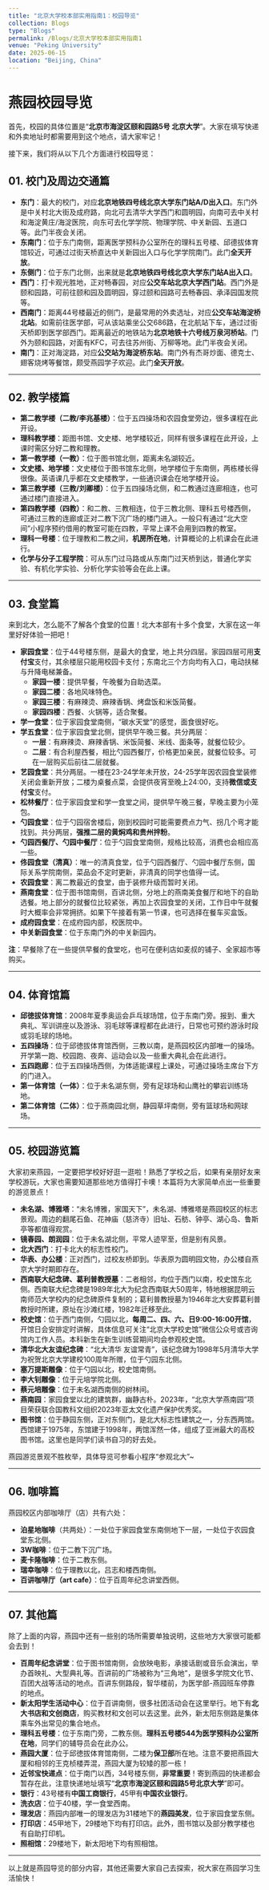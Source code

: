 ```yaml
---
title: "北京大学校本部实用指南1：校园导览"
collection: Blogs
type: "Blogs"
permalink: /Blogs/北京大学校本部实用指南1
venue: "Peking University"
date: 2025-06-15
location: "Beijing, China"
---
```


# 燕园校园导览

首先，校园的具体位置是“**北京市海淀区颐和园路5号 北京大学**”。大家在填写快递和外卖地址时都需要用到这个地点，请大家牢记！

接下来，我们将从以下几个方面进行校园导览：

## 01. 校门及周边交通篇

* **东门**：最大的校门，对应**北京地铁四号线北京大学东门站A/D出入口**。东门外是中关村北大街及成府路，向北可去清华大学西门和圆明园，向南可去中关村和海淀黄庄/海淀医院，向东可去化学学院、物理学院、中关新园、五道口等。此门半夜会关闭。
* **东南门**：位于东门南侧，距离医学预科办公室所在的理科五号楼、邱德拔体育馆较近，可通过过街天桥直达中关新园出入口与化学学院南门。此门**全天开放**。
* **东侧门**：位于东门北侧，出来就是**北京地铁四号线北京大学东门站A出入口**。
* **西门**：打卡观光胜地，正对畅春园，对应**公交车站北京大学西门站**。西门外是颐和园路，可前往颐和园及圆明园，穿过颐和园路可去畅春园、承泽园国发院等。
* **西南门**：距离44号楼最近的侧门，是最常用的外卖选址，对应**公交车站海淀桥北站**。如需前往医学部，可从该站乘坐公交686路，在北航站下车，通过过街天桥即到医学部西门。距离最近的地铁站为**北京地铁十六号线万泉河桥站**。门外为颐和园路，对面有KFC，可去往苏州街、万柳等地。此门半夜会关闭。
* **南门**：正对海淀路，对应**公交站为海淀桥东站**。南门外有杰哥炒面、德克士、翅客烧烤等餐馆，颇受燕园学子欢迎。此门**全天开放**。

---

## 02. 教学楼篇

* **第二教学楼（二教/李兆基楼）**：位于五四操场和农园食堂旁边，很多课程在此开设。
* **理科教学楼**：距图书馆、文史楼、地学楼较近，同样有很多课程在此开设，上课时需区分好二教和理教。
* **第一教学楼（一教）**：位于图书馆北侧，距离未名湖较近。
* **文史楼、地学楼**：文史楼位于图书馆东北侧，地学楼位于东南侧，两栋楼长得很像。英语课几乎都在文史楼教学，一些通识课会在地学楼开设。
* **第三教学楼（三教/刘卿楼）**：位于五四操场北侧，和二教通过连廊相连，也可通过楼门直接进入。
* **第四教学楼（四教）**：和二教、三教相连，位于三教北侧、理科五号楼西侧，可通过三教的连廊或正对二教下沉广场的楼门进入。一般只有通过“北大空间”小程序预约借用的教室可能在四教，平常上课不会用到四教的教室。
* **理科一号楼**：位于理教和二教之间，**机房所在地**，计算概论的上机课会在此进行。
* **化学与分子工程学院**：可从东门过马路或从东南门过天桥到达，普通化学实验、有机化学实验、分析化学实验等会在此上课。

---

## 03. 食堂篇

来到北大，怎么能不了解各个食堂的位置！北大本部有十多个食堂，大家在这一年里好好体验一把吧！

* **家园食堂**：位于44号楼东侧，是最大的食堂，地上共分四层。家园四层可用**支付宝**支付，其余楼层只能用校园卡支付；东南北三个方向均有入口，电动扶梯与升降电梯兼备。
    * **家园一楼**：提供早餐，午晚餐为自助选菜。
    * **家园二楼**：各地风味特色。
    * **家园三楼**：有麻辣烫、麻辣香锅、烤盘饭和米饭简餐。
    * **家园四楼**：西餐、火锅等，适合聚餐。
* **学一食堂**：位于家园食堂南侧，“碳水天堂”的感觉，面食很好吃。
* **学五食堂**：位于家园食堂北侧，提供早午晚三餐。共分两层：
    * **一层**：有麻辣烫、麻辣香锅、米饭简餐、米线、面条等，就餐位较少。
    * **二层**：有合利屋西餐，相比勺园西餐厅，价格更加亲民，就餐位较多。可在一层购买后前往二层就餐。
* **艺园食堂**：共分两层。一楼在23-24学年未开放，24-25学年因农园食堂装修关闭会重新开放；二楼为桌餐点菜，会提供夜宵至晚上24:00，支持**微信或支付宝**支付。
* **松林餐厅**：位于家园食堂和学一食堂之间，提供早午晚三餐，早晚主要为小笼包。
* **勺园食堂**：位于勺园宿舍楼后，刚到校园时可能需要费点力气、拐几个弯才能找到。共分两层，**强推二层的黄焖鸡和贵州拌粉**。
* **勺园西餐厅、勺园中餐厅**：位于勺园食堂南侧，规格比较高，消费也会相应高一些。
* **佟园食堂（清真）**：唯一的清真食堂，位于勺园西餐厅、勺园中餐厅东侧，国际关系学院南侧，菜品会不定时更新，非清真的同学也值得一试。
* **农园食堂**：离二教最近的食堂，由于装修升级而暂时关闭。
* **燕南食堂**：位于图书馆南侧，百讲北侧，分地上的燕南美食餐厅和地下的自助选餐。地上部分的就餐位比较紧张，再加上农园食堂的关闭，工作日中午就餐时大概率会非常拥挤。如果下午接着有第一节课，也可选择在餐车买盒饭。
* **成府园食堂**：在成府园内部，校医院中。
* **中关新园食堂**：位于东南门外的中关新园内。

**注**：早餐除了在一些提供早餐的食堂吃，也可在便利店如麦叔的铺子、全家超市等购买。

---

## 04. 体育馆篇

* **邱徳拔体育馆**：2008年夏季奥运会乒乓球场馆，位于东南门旁。报到、重大典礼、军训讲座以及游泳、羽毛球等课程都在此进行，日常也可预约游泳时段或羽毛球的场地。
* **五四操场**：位于邱徳拔体育馆西侧，三教以南，是燕园校区内部唯一的操场。开学第一跑、校园跑、夜奔、运动会以及一些重大典礼会在此进行。
* **五四跑廊**：位于五四操场西侧，为体适能课程上课处，可通过操场主席台下方的门进入。
* **第一体育馆（一体）**：位于未名湖东侧，旁有足球场和山鹰社的攀岩训练场地。
* **第二体育馆（二体）**：位于燕南园北侧，静园草坪南侧，旁有篮球场和网球场。

---

## 05. 校园游览篇

大家初来燕园，一定要把学校好好逛一逛啦！熟悉了学校之后，如果有亲朋好友来学校游玩，大家也需要知道那些地方值得打卡噢！本篇将为大家简单点出一些重要的游览景点！

* **未名湖、博雅塔**：“未名博雅，家国天下”，未名湖、博雅塔是燕园校区的标志景观。周边的翻尾石鱼、花神庙（慈济寺）旧址、石舫、钟亭、湖心岛、鲁斯亭等都值得观赏。
* **镜春园、朗润园**：位于未名湖北侧，平常人迹罕至，但是别有风景。
* **北大西门**：打卡北大的标志性校门。
* **华表、办公楼**：正对西门，过校友桥即到。华表原为圆明园文物，办公楼自燕京大学时期即存在。
* **西南联大纪念碑、葛利普教授墓**：二者相邻，均位于西门以南，校史馆东北侧。西南联大纪念碑是1989年北大为纪念西南联大50周年，特地根据昆明云南师范大学校内的纪念碑原件复制的；葛利普教授墓为1946年北大安葬葛利普教授时所建，原址在沙滩红楼，1982年迁移至此。
* **校史馆**：位于西门南侧，勺园以北，**每周二、四、六、日9:00-16:00开馆**，开馆日会安排定时讲解，具体信息可关注“北京大学校史馆”微信公众号或咨询馆内工作人员。本科新生在新生训练营期间均会参观校史馆。
* **清华北大友谊纪念碑**：“北大清华 友谊常青”，该纪念碑为1998年5月清华大学为祝贺北京大学建校100周年所赠，位于勺园东北侧。
* **塞万提斯雕像**：位于勺园以北，校史馆南侧。
* **李大钊雕像**：位于元培学院北侧。
* **蔡元培雕像**：位于未名湖西南侧的树林间。
* **燕南园**：家园食堂以北的建筑群，幽静古朴。2023年，“北京大学燕南园”项目荣获联合国教科文组织2023年亚太文化遗产保护优秀奖。
* **图书馆**：位于静园东侧，正对东侧门，是北大标志性建筑之一，分东西两馆。西馆建于1975年，东馆建于1998年，两馆浑然一体，组成了亚洲最大的高校图书馆。这里也是同学们读书自习的好去处。

燕园游览景观不胜枚举，具体导览可参看小程序“参观北大”~

---

## 06. 咖啡篇

燕园校区内部咖啡厅（店）共有六处：

* **泊星地咖啡**（共两处）：一处位于家园食堂东南侧地下一层，一处位于农园食堂东北侧。
* **3W咖啡**：位于二教下沉广场。
* **麦卡隆咖啡**：位于二教东侧。
* **瑞幸咖啡**：位于理教以北，吕志和楼西南侧。
* **百讲咖啡厅（art cafe）**：位于百周年纪念讲堂西侧。

---

## 07. 其他篇

除了上面的内容，燕园中还有一些别的场所需要单独说明，这些地方大家很可能都会去到！

* **百周年纪念讲堂**：位于图书馆南侧，会放映电影，承接话剧或音乐会演出，举办首映礼、大型典礼等。百讲前的广场被称为“三角地”，是很多学院文化节、百团大战等活动的地点。百讲东侧路段，智华楼前，为医学部-燕园班车停靠的地点。
* **新太阳学生活动中心**：位于百讲南侧，很多社团活动会在这里举行。地下有**北大书店和文创商店**，购买教材和文创可以去这里。此外，新太阳东侧路是集体乘车外出常见的集合地点。
* **理科五号楼**：位于东南门旁，二教东侧。**理科五号楼544为医学预科办公室所在地**，同学们的辅导员会在此办公。
* **燕园大厦**：位于邱徳拔体育馆南侧，二楼为**保卫部**所在地。注意不要把燕园大厦和相邻的王克桢楼弄混，燕园大厦为较矮的那一栋！
* **近邻宝快递点**：位于南门以西，34号楼东侧，**非常重要**！寄到燕园的快递都会暂存在此，注意快递地址填写“**北京市海淀区颐和园路5号北京大学**”即可。
* **银行**：43号楼有**中国工商银行**，45甲有**中国农业银行**。
* **洗衣店**：位于40楼，学一食堂西南。
* **理发店**：燕园内部唯一的理发店为31楼地下的**燕园美发**，位于家园食堂东侧。
* **打印店**：45甲地下，29楼地下均有打印店。此外，图书馆以及部分教学楼也有自助打印机。
* **照相馆**：29楼地下，新太阳地下均有照相馆。

---

以上就是燕园导览的部分内容，其他还需要大家自己去探索，祝大家在燕园学习生活愉快！
